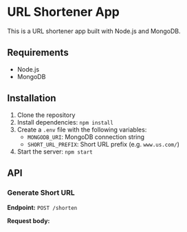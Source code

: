 # URL Shortener App

This is a URL shortener app built with Node.js and MongoDB.

## Requirements

- Node.js
- MongoDB

## Installation

1. Clone the repository
2. Install dependencies: `npm install`
3. Create a `.env` file with the following variables:
   - `MONGODB_URI`: MongoDB connection string
   - `SHORT_URL_PREFIX`: Short URL prefix (e.g. `www.us.com/`)
4. Start the server: `npm start`

## API

### Generate Short URL

**Endpoint:** `POST /shorten`

**Request body:**
